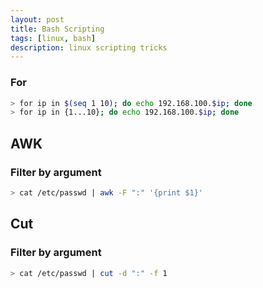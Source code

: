 ```yaml
---
layout: post
title: Bash Scripting
tags: [linux, bash]
description: linux scripting tricks
---
```


### For
```bash
> for ip in $(seq 1 10); do echo 192.168.100.$ip; done
> for ip in {1...10}; do echo 192.168.100.$ip; done
```

## AWK
### Filter by argument
```bash
> cat /etc/passwd | awk -F ":" '{print $1}'
```

##  Cut
### Filter by argument
```bash
> cat /etc/passwd | cut -d ":" -f 1
```

